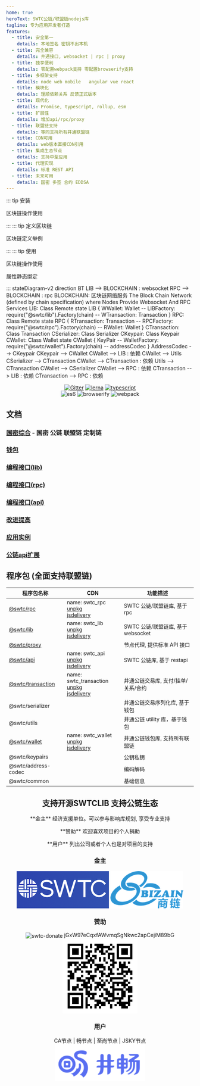 ```yaml
---
home: true
heroText: SWTC公链/联盟链nodejs库
tagline: 专为应用开发者打造
features:
  - title: 安全第一
    details: 本地签名 密钥不出本机
  - title: 完全兼容
    details: 井通接口, websocket | rpc | proxy
  - title: 独享便利
    details: 零配置webpack支持 零配置browserify支持
  - title: 多框架支持
    details: node web mobile   angular vue react
  - title: 模块化
    details: 理顺依赖关系 反馈正式版本
  - title: 现代化
    details: Promise, typescript, rollup, esm
  - title: 扩展性
    details: 增加api/rpc/proxy
  - title: 联盟链支持
    details: 等同支持所有井通联盟链
  - title: CDN可用
    details: web版本直接CDN引用
  - title: 集成生态节点
    details: 支持中型应用
  - title: 代理实现
    details: 标准 REST API
  - title: 未来可用
    details: 国密 多签 合约 EDDSA
---
```


::: tip 安装
<vue-typed-js :strings="install" :loop="true">

  <p>区块链操作使用 <span class="typing"></span></p>
</vue-typed-js>
:::
::: tip 定义区块链
<vue-typed-js :strings="chainspecs" :loop="true">
  <p>区块链定义举例 <span class="typing"></span></p>
</vue-typed-js>
:::
::: tip 使用
<vue-typed-js :strings="startups" :loop="true">
  <p>区块链操作使用 <span class="typing"></span></p>
</vue-typed-js>
<vue-typed-js :strings="simplified" :loop="true">
  <p>属性静态绑定<span class="typing"></span></p>
</vue-typed-js>
:::
<mermaid>
stateDiagram-v2
    direction BT
    LIB --> BLOCKCHAIN : websocket
    RPC --> BLOCKCHAIN : rpc
    BLOCKCHAIN: 区块链网络服务 The Block Chain Network (defined by chain specification) where Nodes Provide Websocket And RPC Services
    LIB: Class Remote
    state LIB {
        WWallet: Wallet
        --
        LIBFactory: require("@swtc/lib").Factory(chain)
        --
        WTransaction: Transaction
    }
    RPC: Class Remote
    state RPC {
        RTransaction: Transaction
        --
        RPCFactory: require("@swtc/rpc").Factory(chain)
        --
        RWallet: Wallet
    }
    CTransaction: Class Transaction
    CSerializer: Class Serializer
    CKeypair: Class Keypair
    CWallet: Class Wallet
    state CWallet {
        KeyPair
        --
        WalletFactory: require("@swtc/wallet").Factory(chain)
        --
        addressCodec
    }
    AddressCodec --> CKeypair
    CKeypair --> CWallet
    CWallet --> LIB : 依赖
    CWallet --> Utils
    CSerializer --> CTransaction
    CWallet --> CTransaction : 依赖
    Utils --> CTransaction
    CWallet --> CSerializer
    CWallet --> RPC : 依赖
    CTransaction --> LIB : 依赖
    CTransaction --> RPC : 依赖
</mermaid>

<p align="center">
	<a href="https://gitter.im/swtclib/community?utm_source=share-link&utm_medium=link&utm_campaign=share-link"><img alt="Gitter" src="https://img.shields.io/gitter/room/lospringliu/swtclib.svg" /></a>
	<a href="https://lerna.js.org/"><img src="https://img.shields.io/badge/maintained%20with-lerna-cc00ff.svg" alt="lerna" /></a>
	<a href="https://github.com/ellerbrock/typescript-badges/"><img src="https://badges.frapsoft.com/typescript/code/typescript.svg?v=101" alt="typescript" /></a>
	<br>
	<img src="https://img.shields.io/badge/ecmascript-6-green.svg" alt="es6" />
	<img src="https://img.shields.io/badge/browserify-ready-green.svg" alt="browserify" />
	<img src="https://img.shields.io/badge/webpack-ready-green.svg" alt="webpack" />
</p>

<h2>文档</h2>

<h3><a href="docs/swtcxlib/">国密综合</a> - 国密 公链 联盟链 定制链</h3>
<h3><a href="docs/wallet/">钱包</a></h3>
<h3><a href="docs/swtclib/">编程接口(lib)</a></h3>
<h3><a href="docs/swtcrpc/">编程接口(rpc)</a></h3>
<h3><a href="docs/api/">编程接口(api)</a></h3>
<h3><a href="docs/swtc/">改进提高</a></h3>
<h3><a href="docs/examples/">应用实例</a></h3>
<h3><a href="docs/swtcapi/">公链api扩展</a></h3>

<h2>程序包 (全面支持联盟链)</h2>

| 程序包名称                        | CDN                                                                                                                                    | 功能描述                            |
| --------------------------------- | -------------------------------------------------------------------------------------------------------------------------------------- | ----------------------------------- |
| [@swtc/rpc](docs/swtcrpc/)        | name: swtc_rpc<br>[unpkg](https://unpkg.com/@swtc/rpc)<br>[jsdelivery](https://cdn.jsdelivr.net/npm/@swtc/rpc)                         | SWTC 公链/联盟链库, 基于 rpc        |
| [@swtc/lib](docs/swtclib/)        | name: swtc_lib<br>[unpkg](https://unpkg.com/@swtc/lib)<br>[jsdelivery](https://cdn.jsdelivr.net/npm/@swtc/lib)                         | SWTC 公链/联盟链库, 基于 websocket  |
| [@swtc/proxy](docs/swtcproxy/)    |                                                                                                                                        | 节点代理, 提供标准 API 接口         |
| [@swtc/api](docs/swtcapi/)        | name: swtc_api<br>[unpkg](https://unpkg.com/@swtc/api)<br>[jsdelivery](https://cdn.jsdelivr.net/npm/@swtc/api)                         | SWTC 公链库, 基于 restapi           |
| [@swtc/transaction](docs/swtctx/) | name: swtc_transaction<br>[unpkg](https://unpkg.com/@swtc/transaction)<br>[jsdelivery](https://cdn.jsdelivr.net/npm/@swtc/transaction) | 井通公链交易库, 支付/挂单/关系/合约 |
| @swtc/serializer                  |                                                                                                                                        | 井通公链交易序列化库, 基于钱包      |
| @swtc/utils                       |                                                                                                                                        | 井通公链 utility 库，基于钱包       |
| [@swtc/wallet](docs/swtcwallet/)  | name: swtc_wallet<br>[unpkg](https://unpkg.com/@swtc/wallet)<br>[jsdelivery](https://cdn.jsdelivr.net/npm/@swtc/wallet)                | 井通公链钱包库, 支持所有联盟链      |
| @swtc/keypairs                    |                                                                                                                                        | 公钥私钥                            |
| @swtc/address-codec               |                                                                                                                                        | 编码解码                            |
| @swtc/common                      |                                                                                                                                        | 基础信息                            |

<h2 align="center">支持开源SWTCLIB 支持公链生态</h2>

<p align="center"> **金主** 经济支援单位。可以参与影响库规划, 享受专业支持</p>
<p align="center"> **赞助** 欢迎喜欢项目的个人捐助</p>
<p align="center"> **用户** 列出公司或者个人也是对项目的支持</p>

<a name="sponsors"></a>

<h3 align="center">
	金主
</h3>
<p align="center">
	<img align="center" src="/swtcfdt.png" alt="SWTC基金会" height="100" />
	<img align="center" src="/bizain.png" alt="商链" height="100" />
</p>

<a name="donate"></a>

<h3 align="center">
	赞助
</h3>
<p align="center">
	<img valign="middle" src="https://img.shields.io/badge/swtc-donate-blue.svg" alt="swtc-donate" /> jGxW97eCqxfAWvmqSgNkwc2apCejiM89bG
	<br><img align="center" src="/donate.png" alt="捐助" />
</p>

<a name="users"></a>

<h3 align="center">
	用户
</h3>
<p align="center">
	CA节点 | 畅节点 | 至尚节点 | JSKY节点 <br>
	<img align="center" src="/jccdex.png" alt="井畅" height="100" />
</p>

<script>
export default {
  data () {
      return {
          install: [
            ' websocket接口 npm install @swtc/lib ',
            '       rpc接口 npm install @swtc/rpc ',
            ' 只使用    钱包 npm install @swtc/wallet '
					],
          simplified: [
            ' const {Transaction, Wallet, Serializer, utils} = Remote ',
            ' const {KeyPair, addressCodec, config} = Wallet '
					],
          startups: [
            ' websocket接口 const Remote = require("@swtc/lib").Factory(chain_spec)',
            '       rpc接口 const Remote = require("@swtc/rpc").Factory(chain_spec)',
            ' 只使用    钱包 const Wallet = require("@swtc/wallet").Factory(chain_spec)'
          ],
					chainspecs: [
            '缺省为井通公链',
						'用字串指定预定义的链  "jingtum" 对应 井通公链',
						'用字串指定预定义的链  "ripple" 对应 瑞波公链',
						'用字串指定预定义的链  "bizain" 对应 商链',
						'用对象定制链  {fee: 1000} 定制转账费用的 井通链',
						'用对象定制链  {guomi: true} 定制符合国密标准的 井通链',
						'用对象定制链  {fee: 1000000, currency: "BWT", ACCOUNT_ALPHABET: "bpsh...Axyz"} 定制转账费用的 商链',
						'用对象定制链  还可以定制默认issuer/通证别名/默认节点等'
					]
      }
  },
}
</script>
